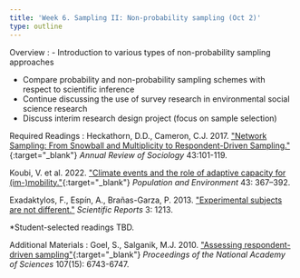 ```yaml
---
title: 'Week 6. Sampling II: Non-probability sampling (Oct 2)'
type: outline
---
```


Overview
: - Introduction to various types of non-probability sampling approaches
  - Compare probability and non-probability sampling schemes with respect to scientific inference
  - Continue discussing the use of survey research in environmental social science research
  - Discuss interim research design project (focus on sample selection)

Required Readings
: Heckathorn, D.D., Cameron, C.J. 2017. ["Network Sampling: From Snowball and Multiplicity to Respondent-Driven Sampling."](https://doi.org/10.1146/annurev-soc-060116-053556){:target="_blank"} _Annual Review of Sociology_ 43:101-119.

  Koubi, V. et al. 2022. ["Climate events and the role of adaptive capacity for (im-)mobility."](https://doi.org/10.1007/s11111-021-00395-5){:target="_blank"} _Population and Environment_ 43: 367–392.
  
  Exadaktylos, F., Espín, A., Brañas-Garza, P. 2013. ["Experimental subjects are not different."](https://doi.org/10.1038/srep01213) _Scientific Reports_ 3: 1213.
  
  *Student-selected readings TBD.

Additional Materials
: Goel, S., Salganik, M.J. 2010. ["Assessing respondent-driven sampling"](https://doi.org/10.1073/pnas.1000261107){:target="_blank"} _Proceedings of the National Academy of Sciences_ 107(15): 6743-6747.
